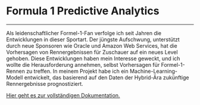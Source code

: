 # Formula 1 Predictive Analytics
---
Als leidenschaftlicher Formel-1-Fan verfolge ich seit Jahren die Entwicklungen in dieser Sportart. Der jüngste Aufschwung, unterstützt durch neue Sponsoren wie Oracle und Amazon Web Services, hat die Vorhersagen von Rennergebnissen für Zuschauer auf ein neues Level gehoben. Diese Entwicklungen haben mein Interesse geweckt, und ich wollte die Herausforderung annehmen, selbst Vorhersagen für Formel-1-Rennen zu treffen. In meinem Projekt habe ich ein Machine-Learning-Modell entwickelt, das basierend auf den Daten der Hybrid-Ära zukünftige Rennergebnisse prognostiziert.

[Hier geht es zur vollständigen Dokumentation.](DokumentationF1Analysis.pdf)
